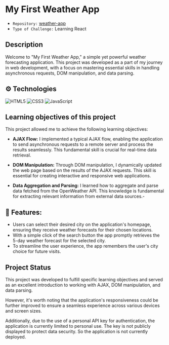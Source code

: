 # My First Weather App

- `Repository:` [weather-app](https://github.com/leilaZ1111/weather-app)
- `Type of Challenge:` Learning React

## Description

Welcome to "My First Weather App," a simple yet powerful weather forecasting application. This project was developed as a part of my journey in web development, with a focus on mastering essential skills in handling asynchronous requests, DOM manipulation, and data parsing.

## ⚙️ Technologies

![HTML5](https://img.shields.io/badge/html5-%23E34F26.svg?style=for-the-badge&logo=html5&logoColor=white) ![CSS3](https://img.shields.io/badge/css3-%231572B6.svg?style=for-the-badge&logo=css3&logoColor=white) ![JavaScript](https://img.shields.io/badge/javascript-%23323330.svg?style=for-the-badge&logo=javascript&logoColor=%23F7DF1E)

## Learning objectives of this project

This project allowed me to achieve the following learning objectives:

- **AJAX Flow:** I implemented a typical AJAX flow, enabling the application to send asynchronous requests to a remote server and process the results seamlessly. This fundamental skill is crucial for real-time data retrieval.

- **DOM Manipulation:** Through DOM manipulation, I dynamically updated the web page based on the results of the AJAX requests. This skill is essential for creating interactive and responsive web applications.

- **Data Aggregation and Parsing:** I learned how to aggregate and parse data fetched from the OpenWeather API. This knowledge is fundamental for extracting relevant information from external data sources.-

## 🚀 Features:

- Users can select their desired city on the application's homepage, ensuring they receive weather forecasts for their chosen locations.
- With a simple click of the search button the app promptly retrieves the 5-day weather forecast for the selected city.
- To streamline the user experience, the app remembers the user's city choice for future visits.

## Project Status

This project was developed to fulfill specific learning objectives and served as an excellent introduction to working with AJAX, DOM manipulation, and data parsing.

However, it's worth noting that the application's responsiveness could be further improved to ensure a seamless experience across various devices and screen sizes.

Additionally, due to the use of a personal API key for authentication, the application is currently limited to personal use. The key is not publicly displayed to protect data security. So the application is not currently deployed.
